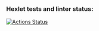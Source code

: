 ### Hexlet tests and linter status:
[![Actions Status](https://github.com/arnyulia/data-analytics-project-100/actions/workflows/hexlet-check.yml/badge.svg)](https://github.com/arnyulia/data-analytics-project-100/actions)